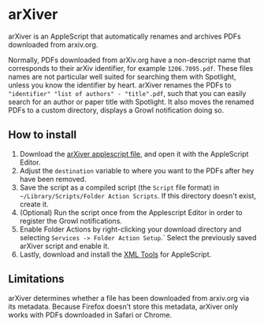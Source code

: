 arXiver
=======

arXiver is an AppleScript that automatically renames and archives PDFs downloaded from arxiv.org. 

Normally, PDFs downloaded from arXiv.org have a non-descript name that corresponds to their arXiv identifier,
for example `1206.7095.pdf`. These files names are not particular well suited for searching them with Spotlight,
unless you know the identifier by heart.
arXiver renames the PDFs to `"identifier" "list of authors" - "title".pdf`, such that you can easily search
for an author or paper title with Spotlight. It also moves the renamed PDFs to a custom directory, 
displays a Growl notification doing so.


How to install
--------------

1. Download the [arXiver applescript file](https://raw.github.com/teake/arXiver/master/arXiver.applescript), 
   and open it with the AppleScript Editor. 
2. Adjust the `destination` variable to where you want to the PDFs after hey have been removed.
3. Save the script as a compiled script (the `Script` file format) in `~/Library/Scripts/Folder Action Scripts`. 
   If this directory doesn't exist, create it.
4. (Optional) Run the script once from the Applescript Editor in order to register the Growl notifications. 
5. Enable Folder Actions by right-clicking your download directory and selecting `Services -> Folder Action Setup`.` 
   Select the previously saved arXiver script and enable it.
6. Lastly, download and install the [XML Tools](http://www.latenightsw.com/freeware/xml-tools/) for AppleScript.


Limitations
-----------

arXiver determines whether a file has been downloaded from arxiv.org via its metadata. 
Because Firefox doesn't store this metadata, arXiver only works with PDFs downloaded in Safari or Chrome.
